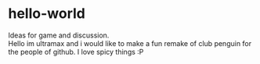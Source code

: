 # hello-world
Ideas for game and discussion.                                                                                                                         
Hello im ultramax and i would like to make a fun remake of club penguin for the people of github.
I love spicy things :P
